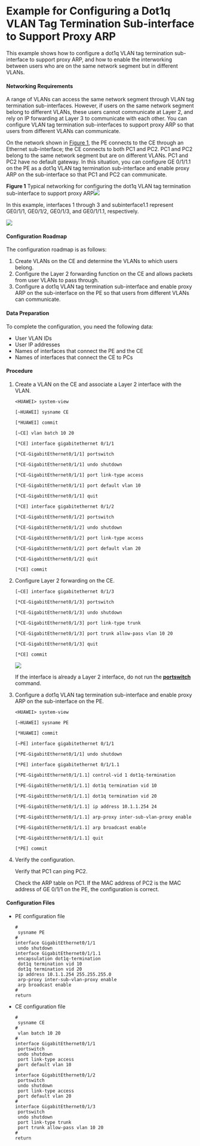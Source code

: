 Example for Configuring a Dot1q VLAN Tag Termination Sub-interface to Support Proxy ARP
=======================================================================================

This example shows how to configure a dot1q VLAN tag termination sub-interface to support proxy ARP, and how to enable the interworking between users who are on the same network segment but in different VLANs.

#### Networking Requirements

A range of VLANs can access the same network segment through VLAN tag termination sub-interfaces. However, if users on the same network segment belong to different VLANs, these users cannot communicate at Layer 2, and rely on IP forwarding at Layer 3 to communicate with each other. You can configure VLAN tag termination sub-interfaces to support proxy ARP so that users from different VLANs can communicate.

On the network shown in [Figure 1](#EN-US_TASK_0172363297__fig_dc_vrp_qinq_cfg_002601), the PE connects to the CE through an Ethernet sub-interface; the CE connects to both PC1 and PC2. PC1 and PC2 belong to the same network segment but are on different VLANs. PC1 and PC2 have no default gateway. In this situation, you can configure GE 0/1/1.1 on the PE as a dot1q VLAN tag termination sub-interface and enable proxy ARP on the sub-interface so that PC1 and PC2 can communicate.

**Figure 1** Typical networking for configuring the dot1q VLAN tag termination sub-interface to support proxy ARP![](../../../../public_sys-resources/note_3.0-en-us.png) 

In this example, interfaces 1 through 3 and subinterface1.1 represent GE0/1/1, GE0/1/2, GE0/1/3, and GE0/1/1.1, respectively.


  
![](figure/en-us_image_0000001640783921.png)

#### Configuration Roadmap

The configuration roadmap is as follows:

1. Create VLANs on the CE and determine the VLANs to which users belong.
2. Configure the Layer 2 forwarding function on the CE and allows packets from user VLANs to pass through.
3. Configure a dot1q VLAN tag termination sub-interface and enable proxy ARP on the sub-interface on the PE so that users from different VLANs can communicate.

#### Data Preparation

To complete the configuration, you need the following data:

* User VLAN IDs
* User IP addresses
* Names of interfaces that connect the PE and the CE
* Names of interfaces that connect the CE to PCs

#### Procedure

1. Create a VLAN on the CE and associate a Layer 2 interface with the VLAN.
   
   
   ```
   <HUAWEI> system-view
   ```
   ```
   [~HUAWEI] sysname CE
   ```
   ```
   [*HUAWEI] commit
   ```
   ```
   [~CE] vlan batch 10 20
   ```
   ```
   [*CE] interface gigabitethernet 0/1/1
   ```
   ```
   [*CE-GigabitEthernet0/1/1] portswitch
   ```
   ```
   [*CE-GigabitEthernet0/1/1] undo shutdown
   ```
   ```
   [*CE-GigabitEthernet0/1/1] port link-type access
   ```
   ```
   [*CE-GigabitEthernet0/1/1] port default vlan 10
   ```
   ```
   [*CE-GigabitEthernet0/1/1] quit
   ```
   ```
   [*CE] interface gigabitethernet 0/1/2
   ```
   ```
   [*CE-GigabitEthernet0/1/2] portswitch
   ```
   ```
   [*CE-GigabitEthernet0/1/2] undo shutdown
   ```
   ```
   [*CE-GigabitEthernet0/1/2] port link-type access
   ```
   ```
   [*CE-GigabitEthernet0/1/2] port default vlan 20
   ```
   ```
   [*CE-GigabitEthernet0/1/2] quit
   ```
   ```
   [*CE] commit
   ```
2. Configure Layer 2 forwarding on the CE.
   
   
   ```
   [~CE] interface gigabitethernet 0/1/3
   ```
   ```
   [*CE-GigabitEthernet0/1/3] portswitch
   ```
   ```
   [*CE-GigabitEthernet0/1/3] undo shutdown
   ```
   ```
   [*CE-GigabitEthernet0/1/3] port link-type trunk
   ```
   ```
   [*CE-GigabitEthernet0/1/3] port trunk allow-pass vlan 10 20
   ```
   ```
   [*CE-GigabitEthernet0/1/3] quit
   ```
   ```
   [*CE] commit
   ```
   ![](../../../../public_sys-resources/note_3.0-en-us.png) 
   
   If the interface is already a Layer 2 interface, do not run the [**portswitch**](cmdqueryname=portswitch) command.
3. Configure a dot1q VLAN tag termination sub-interface and enable proxy ARP on the sub-interface on the PE.
   
   
   ```
   <HUAWEI> system-view
   ```
   ```
   [~HUAWEI] sysname PE
   ```
   ```
   [*HUAWEI] commit
   ```
   ```
   [~PE] interface gigabitethernet 0/1/1
   ```
   ```
   [*PE-GigabitEthernet0/1/1] undo shutdown
   ```
   ```
   [*PE] interface gigabitethernet 0/1/1.1
   ```
   ```
   [*PE-GigabitEthernet0/1/1.1] control-vid 1 dot1q-termination
   ```
   ```
   [*PE-GigabitEthernet0/1/1.1] dot1q termination vid 10
   ```
   ```
   [*PE-GigabitEthernet0/1/1.1] dot1q termination vid 20
   ```
   ```
   [*PE-GigabitEthernet0/1/1.1] ip address 10.1.1.254 24
   ```
   ```
   [*PE-GigabitEthernet0/1/1.1] arp-proxy inter-sub-vlan-proxy enable
   ```
   ```
   [*PE-GigabitEthernet0/1/1.1] arp broadcast enable
   ```
   ```
   [*PE-GigabitEthernet0/1/1.1] quit
   ```
   ```
   [*PE] commit
   ```
4. Verify the configuration.
   
   
   
   Verify that PC1 can ping PC2.
   
   Check the ARP table on PC1. If the MAC address of PC2 is the MAC address of GE 0/1/1 on the PE, the configuration is correct.

#### Configuration Files

* PE configuration file
  
  ```
  #
   sysname PE
  #
  interface GigabitEthernet0/1/1
   undo shutdown
  interface GigabitEthernet0/1/1.1
   encapsulation dot1q-termination
   dot1q termination vid 10
   dot1q termination vid 20
   ip address 10.1.1.254 255.255.255.0
   arp-proxy inter-sub-vlan-proxy enable
   arp broadcast enable
  #
  return
  ```
* CE configuration file
  
  ```
  #
   sysname CE
  #
   vlan batch 10 20
  #
  interface GigabitEthernet0/1/1
   portswitch
   undo shutdown
   port link-type access
   port default vlan 10
  #
  interface GigabitEthernet0/1/2
   portswitch
   undo shutdown
   port link-type access
   port default vlan 20
  #
  interface GigabitEthernet0/1/3
   portswitch
   undo shutdown
   port link-type trunk
   port trunk allow-pass vlan 10 20
  #
  return
  ```